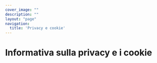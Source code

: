 ```yaml
---
cover_image: ""
description: ""
layout: "page"
navigation:
  title: 'Privacy e cookie'
---
```


# Informativa sulla privacy e i cookie
